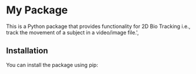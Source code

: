 # My Package

This is a Python package that provides functionality for 2D Bio Tracking i.e., track the movement of a subject in a video/image file.',

## Installation

You can install the package using pip:
